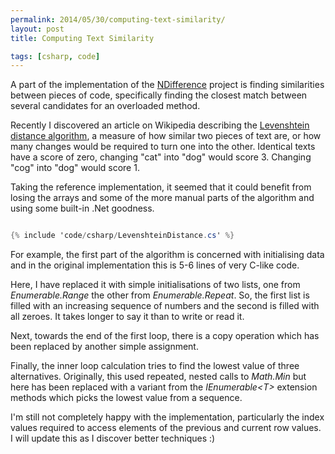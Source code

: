 ```yaml
---
permalink: 2014/05/30/computing-text-similarity/
layout: post
title: Computing Text Similarity

tags: [csharp, code]
---
```


A part of the implementation of the [NDifference](http://deejaygraham.github.io/ndifference/)
project is finding similarities between pieces of code, specifically finding
the closest match between several candidates for an overloaded method.

Recently I discovered an article on Wikipedia describing the
[Levenshtein distance algorithm](http://en.wikipedia.org/wiki/Levenshtein_distance),
a measure of how similar two pieces of text are, or how many changes would be
required to turn one into the other. Identical texts have a score of zero, changing
"cat" into "dog" would score 3. Changing "cog" into "dog" would score 1.

Taking the reference implementation, it seemed that it could benefit from losing
the arrays and some of the more manual parts of the algorithm and using some
built-in .Net goodness.

```csharp

{% include 'code/csharp/LevenshteinDistance.cs' %}

```

For example, the first part of the algorithm is concerned with initialising
data and in the original implementation this is 5-6 lines of very C-like code.

Here, I have replaced it with simple initialisations of two lists, one from
_Enumerable.Range_ the other from _Enumerable.Repeat_. So, the first list is
filled with an increasing sequence of numbers and the second is filled with all
zeroes. It takes longer to say it than to write or read it.

Next, towards the end of the first loop, there is a copy operation which has been
replaced by another simple assignment.

Finally, the inner loop calculation tries to find the lowest value of three
alternatives. Originally, this used repeated, nested calls to _Math.Min_ but
here has been replaced with a variant from the _IEnumerable&lt;T&gt;_ extension methods
which picks the lowest value from a sequence.

I'm still not completely happy with the implementation, particularly the index values
required to access elements of the previous and current row values. I will update
this as I discover better techniques :)
